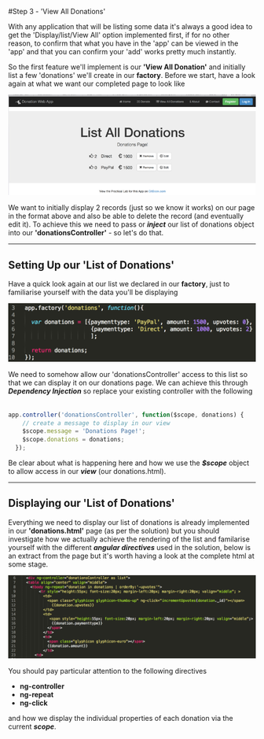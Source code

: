 #Step 3 - 'View All Donations'

With any application that will be listing some data it's always a good idea to get the 'Display/list/View All' option implemented first, if for no other reason, to confirm that what you have in the 'app' can be viewed in the 'app' and that you can confirm your 'add' works pretty much instantly.

So the first feature we'll implement is our **'View All Donation'** and initially list a few 'donations' we'll create in our **factory**. Before we start, have a look again at what we want our completed page to look like

![](../images/donationwebapp1.jpg)

We want to initially display 2 records (just so we know it works) on our page in the format above and also be able to delete the record (and eventually edit it). To achieve this we need to pass or ***inject*** our list of donations object into our **'donationsController'** - so let's do that.

---

## Setting Up our 'List of Donations'

Have a quick look again at our list we declared in our **factory**, just to familiarise yourself with the data you'll be displaying

![](../images/lab2.step3.1.png)

We need to somehow allow our 'donationsController' access to this list so that we can display it on our donations page. We can achieve this through ***Dependency Injection*** so replace your existing controller with the following

```javascript

app.controller('donationsController', function($scope, donations) {
    // create a message to display in our view
    $scope.message = 'Donations Page!';
    $scope.donations = donations;
  });

```
Be clear about what is happening here and how we use the ***$scope*** object to allow access in our ***view*** (our donations.html).

---

## Displaying our 'List of Donations'

Everything we need to display our list of donations is already implemented in our **'donations.html'** page (as per the solution) but you should investigate how we actually achieve the rendering of the list and familarise yourself with the different ***angular directives*** used in the solution, below is an extract from the page but it's worth having a look at the complete html at some stage.

![](../images/lab2.step3.2.png)

You should pay particular attention to the following directives

* **ng-controller**
* **ng-repeat**
* **ng-click**

and how we display the individual properties of each donation via the current ***scope***.

